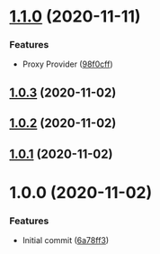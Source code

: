 # [1.1.0](https://github.com/erdDEVcode/erdor/compare/v1.0.3...v1.1.0) (2020-11-11)


### Features

* Proxy Provider ([98f0cff](https://github.com/erdDEVcode/erdor/commit/98f0cff248dedfed2da8debc3176f95eefe0732f))

## [1.0.3](https://github.com/erdDEVcode/erdor/compare/v1.0.2...v1.0.3) (2020-11-02)

## [1.0.2](https://github.com/erdDEVcode/erdor/compare/v1.0.1...v1.0.2) (2020-11-02)

## [1.0.1](https://github.com/erdDEVcode/erdor/compare/v1.0.0...v1.0.1) (2020-11-02)

# 1.0.0 (2020-11-02)


### Features

* Initial commit ([6a78ff3](https://github.com/erdDEVcode/erdor/commit/6a78ff33c31e4e90da92a87a7432ebe93fd21d02))
